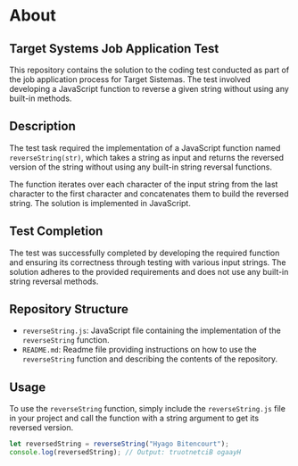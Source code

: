 # About

## Target Systems Job Application Test

This repository contains the solution to the coding test conducted as part of the job application process for Target Sistemas. The test involved developing a JavaScript function to reverse a given string without using any built-in methods.

## Description

The test task required the implementation of a JavaScript function named `reverseString(str)`, which takes a string as input and returns the reversed version of the string without using any built-in string reversal functions.

The function iterates over each character of the input string from the last character to the first character and concatenates them to build the reversed string. The solution is implemented in JavaScript.

## Test Completion

The test was successfully completed by developing the required function and ensuring its correctness through testing with various input strings. The solution adheres to the provided requirements and does not use any built-in string reversal methods.

## Repository Structure

- `reverseString.js`: JavaScript file containing the implementation of the `reverseString` function.
- `README.md`: Readme file providing instructions on how to use the `reverseString` function and describing the contents of the repository.

## Usage

To use the `reverseString` function, simply include the `reverseString.js` file in your project and call the function with a string argument to get its reversed version.

```javascript
let reversedString = reverseString("Hyago Bitencourt");
console.log(reversedString); // Output: truotnetciB ogaayH

